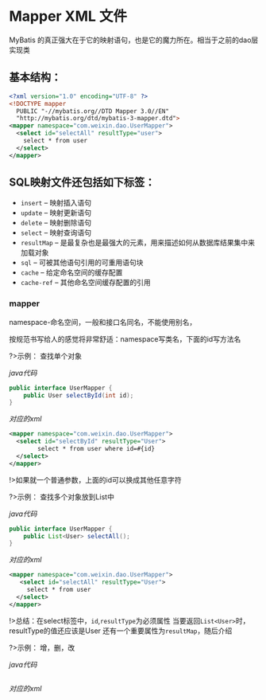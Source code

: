 # Mapper XML 文件

MyBatis 的真正强大在于它的映射语句，也是它的魔力所在。相当于之前的dao层实现类

## 基本结构：

```xml
<?xml version="1.0" encoding="UTF-8" ?>
<!DOCTYPE mapper
  PUBLIC "-//mybatis.org//DTD Mapper 3.0//EN"
  "http://mybatis.org/dtd/mybatis-3-mapper.dtd">
<mapper namespace="com.weixin.dao.UserMapper">
  <select id="selectAll" resultType="user">
    select * from user
  </select>
</mapper>
```

## SQL映射文件还包括如下标签：

- `insert` – 映射插入语句
- `update` – 映射更新语句
- `delete` – 映射删除语句
- `select` – 映射查询语句
- `resultMap` – 是最复杂也是最强大的元素，用来描述如何从数据库结果集中来加载对象
- `sql` – 可被其他语句引用的可重用语句块
- `cache` – 给定命名空间的缓存配置
- `cache-ref` – 其他命名空间缓存配置的引用

### mapper
namespace-命名空间，一般和接口名同名，不能使用别名，

按规范书写给人的感觉将非常舒适：namespace写类名，下面的id写方法名

?>示例： 查找单个对象

*java代码*

```java
public interface UserMapper {
	public User selectById(int id);
}
```

*对应的xml*

```xml
<mapper namespace="com.weixin.dao.UserMapper">
  <select id="selectById" resultType="User">
  		select * from user where id=#{id}
  </select>   
</mapper>  
```

!>如果就一个普通参数，上面的id可以换成其他任意字符

?>示例： 查找多个对象放到List中

*java代码*

```java
public interface UserMapper {
	public List<User> selectAll();
}
```

*对应的xml*

```xml
<mapper namespace="com.weixin.dao.UserMapper">
   <select id="selectAll" resultType="User">
  	 select * from user
  </select>  
</mapper> 
```

!>总结：在select标签中，`id`,`resultType`为必须属性
当要返回`List<User>`时，resultType的值还应该是User
还有一个重要属性为`resultMap`，随后介绍


?>示例： 增，删，改

*java代码*

```java

```

*对应的xml*

```xml

```